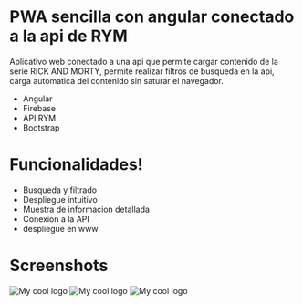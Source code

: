 # PWA sencilla con angular conectado a la api de RYM

Aplicativo web conectado a una api que permite cargar contenido de la serie RICK AND MORTY,
permite realizar filtros de busqueda en la api, carga automatica del contenido sin saturar 
el navegador.

  - Angular
  - Firebase
  - API RYM
  - Bootstrap

# Funcionalidades!

  - Busqueda y filtrado
  - Despliegue intuitivo
  - Muestra de informacion detallada
  - Conexion a la API
  - despliegue en www
  
# Screenshots
<div style="display="flex">
<img width="" src="https://firebasestorage.googleapis.com/v0/b/formulario-179af.appspot.com/o/repositories%2Fq1.PNG?alt=media&token=f9fa687f-c171-4ff7-97d4-520cd734b6eb" alt="My cool logo"/>
<img width="" src="https://firebasestorage.googleapis.com/v0/b/formulario-179af.appspot.com/o/repositories%2Fq2.PNG?alt=media&token=163436c1-4198-46ae-be85-854869862709" alt="My cool logo"/>
<img width="" src="https://firebasestorage.googleapis.com/v0/b/formulario-179af.appspot.com/o/repositories%2Fq3.PNG?alt=media&token=c838624e-c063-43b8-8895-0a104ba89636" alt="My cool logo"/>
</div>
